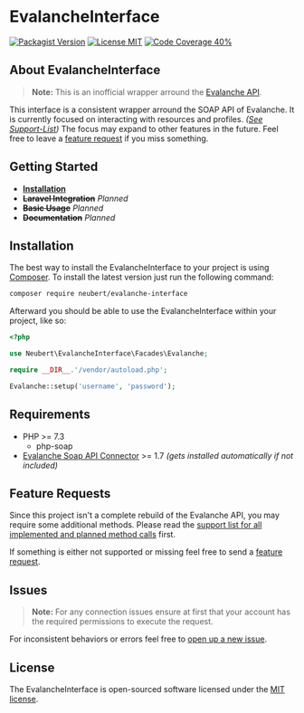 # EvalancheInterface

[![Packagist Version](https://img.shields.io/packagist/v/neubert/evalanche-interface?color=blue)](https://packagist.org/packages/neubert/evalanche-interface)
[![License MIT](https://img.shields.io/packagist/l/neubert/evalanche-interface?color=success)](https://packagist.org/packages/neubert/evalanche-interface)
[![Code Coverage 40%](https://img.shields.io/badge/coverage-40%25-yellow)](https://github.com/danielneubert/evalanche-interface/blob/master/SUPPORT.md)



## About EvalancheInterface

> **Note:** This is an inofficial wrapper arround the [Evalanche API](https://github.com/SC-Networks/evalanche-soap-api-connector/).

This interface is a consistent wrapper arround the SOAP API of Evalanche. It is currently focused on interacting with resources and profiles. *([See Support-List](https://github.com/danielneubert/evalanche-interface/blob/master/SUPPORT.md))* The focus may expand to other features in the future. Feel free to leave a [feature request](#feature-requests) if you miss something.



## Getting Started

- [**Installation**](#installation)
- **~~Laravel Integration~~** *Planned*
- **~~Basic Usage~~** *Planned*
- **~~Documentation~~** *Planned*


## Installation

The best way to install the EvalancheInterface to your project is using [Composer](https://getcomposer.org). To install the latest version just run the following command:

```sh
composer require neubert/evalanche-interface
```

Afterward you should be able to use the EvalancheInterface within your project, like so:

```php
<?php

use Neubert\EvalancheInterface\Facades\Evalanche;

require __DIR__.'/vendor/autoload.php';

Evalanche::setup('username', 'password');
```


## Requirements

- PHP >= 7.3
    - php-soap
- [Evalanche Soap API Connector](https://github.com/SC-Networks/evalanche-soap-api-connector/) >= 1.7 *(gets installed automatically if not included)*


## Feature Requests

Since this project isn't a complete rebuild of the Evalanche API, you may require some additional methods. Please read the [support list for all implemented and planned method calls](https://github.com/danielneubert/evalanche-interface/blob/master/SUPPORT.md) first.


If something is either not supported or missing feel free to send a [feature request](https://github.com/danielneubert/evalanche-interface/issues/new?labels=enhancement,question&assignees=danielneubert&title=[Feature-Request]).


## Issues

> **Note:** For any connection issues ensure at first that your account has the required permissions to execute the request. 

For inconsistent behaviors or errors feel free to [open up a new issue](https://github.com/danielneubert/evalanche-interface/issues/new?assignees=danielneubert&title=[Issue]).


## License

The EvalancheInterface is open-sourced software licensed under the [MIT license](https://github.com/danielneubert/evalanche-interface/blob/master/LICENSE.md).
